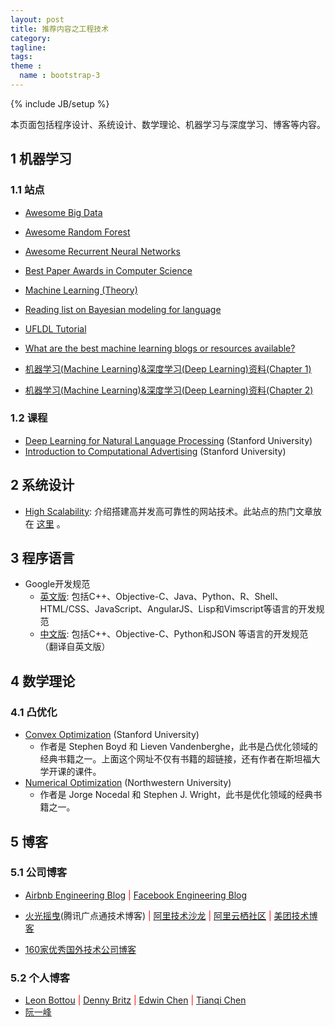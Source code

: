 ```yaml
---
layout: post
title: 推荐内容之工程技术
category:
tagline:
tags:
theme :
  name : bootstrap-3
---
```

{% include JB/setup %}

本页面包括程序设计、系统设计、数学理论、机器学习与深度学习、博客等内容。

## 1 机器学习

### 1.1 站点

+ [Awesome Big Data](https://github.com/onurakpolat/awesome-bigdata)
+ [Awesome Random Forest](http://jiwonkim.org/awesome-random-forest/)
+ [Awesome Recurrent Neural Networks](https://github.com/kjw0612/awesome-rnn)
+ [Best Paper Awards in Computer Science](http://jeffhuang.com/best_paper_awards.html)
+ [Machine Learning (Theory)](http://hunch.net/)
+ [Reading list on Bayesian modeling for language](http://homepages.inf.ed.ac.uk/sgwater/reading_list.html)
+ [UFLDL Tutorial](http://ufldl.stanford.edu/wiki/index.php/UFLDL_Tutorial)
+ [What are the best machine learning blogs or resources available?](https://www.quora.com/What-are-the-best-machine-learning-blogs-or-resources-available)

+ [机器学习(Machine Learning)&深度学习(Deep Learning)资料(Chapter 1)](https://github.com/ty4z2008/Qix/blob/master/dl.md)
+ [机器学习(Machine Learning)&深度学习(Deep Learning)资料(Chapter 2)](https://github.com/ty4z2008/Qix/blob/master/dl2.md)

### 1.2 课程

+ [Deep Learning for Natural Language Processing](http://cs224d.stanford.edu/index.html) (Stanford University)
+ [Introduction to Computational Advertising](https://web.stanford.edu/class/msande239/) (Stanford University)

## 2 系统设计

+ [High Scalability](http://highscalability.com/): 介绍搭建高并发高可靠性的网站技术。此站点的热门文章放在 [这里](http://highscalability.com/all-time-favorites/) 。

## 3 程序语言

+ Google开发规范
  - [英文版](https://github.com/google/styleguide): 包括C++、Objective-C、Java、Python、R、Shell、HTML/CSS、JavaScript、AngularJS、Lisp和Vimscript等语言的开发规范
  - [中文版](https://github.com/zh-google-styleguide/zh-google-styleguide): 包括C++、Objective-C、Python和JSON 等语言的开发规范（翻译自英文版）

## 4 数学理论

### 4.1 凸优化

+ [Convex Optimization](http://stanford.edu/~boyd/cvxbook/) (Stanford University)
  - 作者是 Stephen Boyd 和 Lieven Vandenberghe，此书是凸优化领域的经典书籍之一。上面这个网址不仅有书籍的超链接，还有作者在斯坦福大学开课的课件。
+ [Numerical Optimization](http://home.agh.edu.pl/~pba/pdfdoc/Numerical_Optimization.pdf) (Northwestern University)
  - 作者是 Jorge Nocedal 和 Stephen J. Wright，此书是优化领域的经典书籍之一。

## 5 博客

### 5.1 公司博客

+ [Airbnb Engineering Blog](http://nerds.airbnb.com/)  <font color='red'>|</font> [Facebook Engineering Blog](https://code.facebook.com/posts/)
+ [火光摇曳](http://www.flickering.cn/)(腾讯广点通技术博客) <font color='red'>|</font> [阿里技术沙龙](http://club.alibabatech.org/index.htm) <font color='red'>|</font> [阿里云栖社区](https://yq.aliyun.com/) <font color='red'>|</font> [美团技术博客](http://tech.meituan.com/)

+ [160家优秀国外技术公司博客](https://zhuanlan.zhihu.com/p/20641362)

### 5.2 个人博客

+ [Leon Bottou](http://leon.bottou.org/) <font color='red'>|</font> [Denny Britz](http://www.wildml.com/) <font color='red'>|</font> [Edwin Chen](http://blog.echen.me/) <font color='red'>|</font> [Tianqi Chen](http://homes.cs.washington.edu/~tqchen/)
+ [阮一峰](http://www.ruanyifeng.com/blog/)

